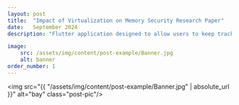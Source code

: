 ```yaml
---
layout: post
title:  "Impact of Virtualization on Memory Security Research Paper"
date:   September 2024
description: "Flutter application designed to allow users to keep track of their expenses in a user-friendly format with multiple options to display expense statistics in the relevant currency."

image: 
    src: /assets/img/content/post-example/Banner.jpg
    alt: banner
order_number: 1
---
```


<img src="{{ "/assets/img/content/post-example/Banner.jpg" | absolute_url }}" alt="bay" class="post-pic"/>